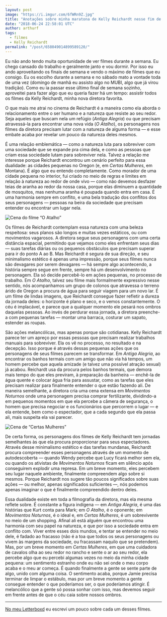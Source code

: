 ```yaml
---
layout: post
image: "https://i.imgur.com/6fWRn9Z.jpg"
title: "Anotações sobre minha maratona de Kelly Reichardt nesse fim de semana"
date: "2018-06-24 22:58:01 UTC"
author: arthurf
tags:
  - filmes
  - Kelly Reichardt
permalink: "/post/658049014899589120/"
---
```


Eu não ando tendo muita oportunidade de ver filmes durante a semana. Eu chego cansado do trabalho e geralmente janto e vou dormir. Por isso eu ando aproveitando os finais de semana e vendo o máximo de filmes que eu consigo. Eu os escolho durante a semana e no sábado mato a vontade toda de uma vez (domingo de manhã eu assisto algo no MUBI, algo que já virou tradição). Como eu ia passar esse último final de semana sozinho, aproveitei para fazer algo que eu queria fazer há um tempo: assistir todos os filmes da Kelly Reichardt, minha nova diretora favorita.

O que mais me atrai no cinema de Reichardt é a maneira como ela aborda o relacionamento entre o ser humano e a natureza que resiste ao seu redor. Seja aqueles que buscam nela um refúgio (_Antiga Alegria_) ou que precisam atravessá-la para encontrar uma nova vida (_O Atalho_), os personagens nos filmes da diretora precisam lutar com a natureza de alguma forma — e esse embate acaba por revelar um pouco da natureza deles mesmos.

É uma relação emblemática — como a natureza luta para sobreviver com uma sociedade que se expande pra cima dela, e como as pessoas que criam essa sociedade lutam para sobreviver nela. Talvez a relação me interesse porque Reichardt encontrou um cenário perfeito para essa dualidade: as cidades pequenas no Oregon (e, em _Certas Mulheres_, em Montana). É algo que eu entendo completamente. Como morador de uma cidade pequena no interior, fui criado no meio de regras e limites em relação à natureza ao redor de onde vivo — como não devemos desfazer teias de aranha ao redor da nossa casa, porque elas diminuem a quantidade de mosquitos, mas nenhuma aranha é poupada quando entra em casa. É uma harmonia sempre em conflito, e uma bela tradução dos conflitos dos seus personagens — pessoas na beira da sociedade que precisam entender ou encontrar um lugar nela.

![Cena do filme “O Atalho”](https://i.imgur.com/RFWuQN7.jpg)

Os filmes de Reichardt contemplam essa natureza com uma beleza respeitosa: seus planos são longos e muitas vezes estáticos, ou com movimentos vagarosos. A diretora segue seus personagens com uma certa distância espacial, permitindo que vejamos como eles enfrentam seus dias — suas tarefas diárias ou os pequenos obstáculos que precisam superar para ir do ponto A ao B. Mas Reichardt é segura de sua direção, e seu minimalismo estético é apenas uma impressão, porque seus filmes nunca são devagares por serem devagares — há sempre algo acontecendo, a história sempre segue em frente, sempre há um desenvolvimento no personagem. Ela só decide percebê-lo em ações pequenas, no processo de trabalho. Em _O Atalho_, talvez seu filme mais formalmente expressivo nesse sentido, nós acompanhamos um grupo de colonos que atravessa o terreno árido de Oregon a procura de água para seguir viagem para um novo lar. É um filme de lindas imagens, que Reichardt consegue fazer refletir a dureza da jornada deles: o horizonte é plano e seco, e o vemos constantemente. O céu é implacável, e parece que a qualquer momento ele pesará nos ombros daquelas pessoas. Ao invés de perdurar essa jornada, a diretora preenche-a com pequenas tarefas — montar uma barraca, costurar um sapato, estender as roupas.

São ações melancólicas, mas apenas porque são cotidianas. Kelly Reichardt parece ter um apreço por essas pessoas que precisam realizar trabalhos manuais para sobreviver. Ela os vê no processo, no resultado e na decepção. Isso porque é através dessas pequenas ações que os personagens de seus filmes parecem se transformar. Em _Antiga Alegria_, ao encontrar os banhos termais com um amigo que não via há tempos, um homem percebe que aquela amizade (e talvez uma possível atração sexual) já acabou. Reichardt usa da procura pelos banhos termais, que demora mais tempo do que eles previram, à preparação da banheira — enchê-la de água quente e colocar água fria para assustar, como as tarefas que eles precisam realizar para finalmente entender o que estão fazendo ali. De maneira semelhante, a diretora cria uma cena extensa em _Movimentos Noturnos_ onde uma personagem precisa comprar fertilizante, dividindo-a em pequenos momentos em que ela percebe a câmera de segurança, o homem que precisa negociar e os funcionários que percorrem o lugar — e ela entende, bem como o espectador, que a cada segundo que ela passa ali, mais suspeita ela vai parecer.

![Cena de “Certas Mulheres”](https://i.imgur.com/6fWRn9Z.jpg)

De certa forma, os personagens dos filmes de Kelly Reichardt tem jornadas semelhantes às que ela procura proporcionar para seus espectadores. Através desse minimalismo estético e das tarefas mundanas, Reichardt procura compreender esses personagens através de um momento de autodescoberta — quando Wendy percebe que Lucy ficará melhor sem ela, ou quando os ativistas de _Movimentos Noturnos_ ficam em silêncio após conseguirem explodir uma represa. Em um breve momento, eles percebem seu lugar naquele ambiente, finalmente compreendem algo sobre si mesmos. Porque Reichardt nos sugere tão poucos significados sobre suas ações — ou melhor, apenas significados suficientes —, nós podemos apenas imaginar o que é finalmente compreendido dentro deles.

Essa dualidade existe em toda a filmografia da diretora, mas ela mesma reflete sobre. É constante a figura indígena — em _Antiga Alegria_, é uma das histórias que Kurt conta para Mark; em _O Atalho_, é o oponente; em _Movimentos Noturnos_, é o ideal e, em _Certas Mulheres_, é um sobrevivente no meio de um shopping. Afinal ali está alguém que encontrou uma harmonia com seu papel na natureza, e que por isso a sociedade entra em conflito com. Viver entre esses dois mundos, e tentar se entender no meio dele, é fadado ao fracasso (não é a toa que todos os seus personagens ou vivem às margens da sociedade, ou fracassam naquilo que se pretendem). Mas, por um breve momento em _Certas Mulheres_, em que uma cuidadora de cavalos olha ao seu redor no rancho e sente o ar ao seu redor, ela percebe algo que eu percebi algumas vezes no meio da minha cidade pequena: um sentimento estranho onde eu não sei onde o meu corpo acaba e o meu ar começa. É quando finalmente a gente se sente parte de algo, unido com alguma coisa. O sentimento acaba, porque Jamie precisa terminar de limpar o estábulo, mas por um breve momento a gente consegue entender o que poderíamos ser, o que poderíamos atingir. É melancólico que a gente só possa sonhar com isso, mas devemos seguir em frente antes de que o céu caia sobre nossos ombros.

---

[No meu Letterboxd](https://letterboxd.com/arthrfrts/tag/maratona:reichardt/reviews/) eu escrevi um pouco sobre cada um desses filmes.
